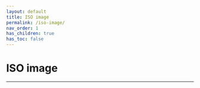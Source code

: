 ```yaml
---
layout: default
title: ISO image
permalink: /iso-image/
nav_order: 1
has_children: true
has_toc: false
---
```


# ISO image

---
